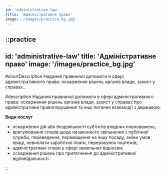 ```yaml
---
id: 'administrative-law'
title: 'Адміністративне право'
image: '/images/practice_bg.jpg'
---
```

::practice
---
id: 'administrative-law'
title: 'Адміністративне право'
image: '/images/practice_bg.jpg'
---

#shortDescription
Надання правничої допомоги в сфері адміністративного права: оскарження рішень органів влади, захист у справах...

#description
Надання правничої допомоги в сфері адміністративного права: оскарження рішень органів влади, захист у справах про адміністративні правопорушення та інші питання взаємодії з державою.

**Види послуг**
- оскарження дій або бездіяльності суб’єктів владних повноважень;
- врегулювання спорів щодо незаконного звільнення з публічної служби, переведення, переміщення на іншу посаду, зміни умов праці, невиплати заробітної плати, перерахунок платежів;
- адміністративні спори у сфері земельних відносин;
- оскарження рішень про притягнення до адміністративної відповідальності.

::
